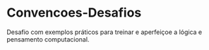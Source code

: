 # Convencoes-Desafios

Desafio com exemplos práticos para treinar e aperfeiçoe a lógica e pensamento computacional.
